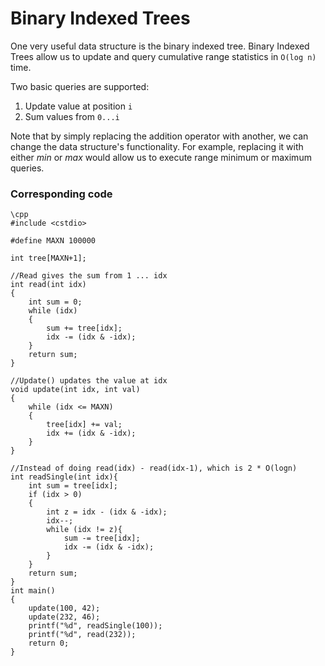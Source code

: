 # Binary Indexed Trees

One very useful data structure is the binary indexed tree. Binary Indexed Trees allow us to update and query cumulative range statistics in `O(log n)` time.

Two basic queries are supported:

1. Update value at position `i`
2. Sum values from `0...i`

Note that by simply replacing the addition operator with another, we can change the data structure's functionality. For example, replacing it with either *min* or *max* would allow
us to execute range minimum or maximum queries.

<!--more-->

### Corresponding code


    \cpp
    #include <cstdio>
    
    #define MAXN 100000
    
    int tree[MAXN+1];
    
    //Read gives the sum from 1 ... idx
    int read(int idx)
    {
        int sum = 0;
        while (idx)
        {
            sum += tree[idx];
            idx -= (idx & -idx);
        }
        return sum;
    }
    
    //Update() updates the value at idx
    void update(int idx, int val)
    {
        while (idx <= MAXN)
        {
            tree[idx] += val;
            idx += (idx & -idx);
        }
    }
    
    //Instead of doing read(idx) - read(idx-1), which is 2 * O(logn)
    int readSingle(int idx){
    	int sum = tree[idx]; 
    	if (idx > 0)
    	{ 
    		int z = idx - (idx & -idx); 
    		idx--; 
    		while (idx != z){ 
    			sum -= tree[idx]; 
    			idx -= (idx & -idx);
    		}
    	}
    	return sum;
    }
    int main()
    {
        update(100, 42);
        update(232, 46);
        printf("%d", readSingle(100));
        printf("%d", read(232));
        return 0;
    }

